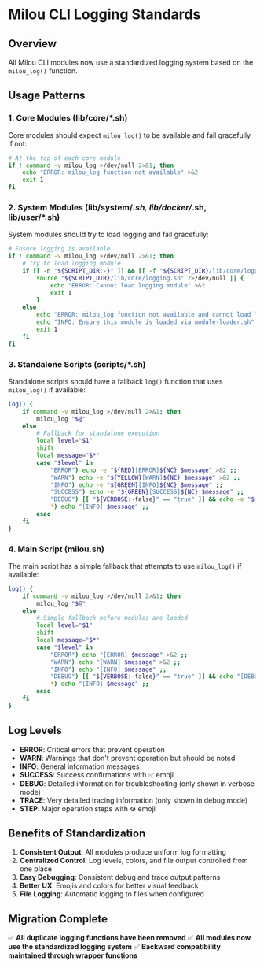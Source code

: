# Milou CLI Logging Standards

## Overview
All Milou CLI modules now use a standardized logging system based on the `milou_log()` function.

## Usage Patterns

### 1. Core Modules (lib/core/*.sh)
Core modules should expect `milou_log()` to be available and fail gracefully if not:

```bash
# At the top of each core module
if ! command -v milou_log >/dev/null 2>&1; then
    echo "ERROR: milou_log function not available" >&2
    exit 1
fi
```

### 2. System Modules (lib/system/*.sh, lib/docker/*.sh, lib/user/*.sh)
System modules should try to load logging and fail gracefully:

```bash
# Ensure logging is available
if ! command -v milou_log >/dev/null 2>&1; then
    # Try to load logging module
    if [[ -n "${SCRIPT_DIR:-}" ]] && [[ -f "${SCRIPT_DIR}/lib/core/logging.sh" ]]; then
        source "${SCRIPT_DIR}/lib/core/logging.sh" 2>/dev/null || {
            echo "ERROR: Cannot load logging module" >&2
            exit 1
        }
    else
        echo "ERROR: milou_log function not available and cannot load logging module" >&2
        echo "INFO: Ensure this module is loaded via module-loader.sh" >&2
        exit 1
    fi
fi
```

### 3. Standalone Scripts (scripts/*.sh)
Standalone scripts should have a fallback `log()` function that uses `milou_log()` if available:

```bash
log() {
    if command -v milou_log >/dev/null 2>&1; then
        milou_log "$@"
    else
        # Fallback for standalone execution
        local level="$1"
        shift
        local message="$*"
        case "$level" in
            "ERROR") echo -e "${RED}[ERROR]${NC} $message" >&2 ;;
            "WARN") echo -e "${YELLOW}[WARN]${NC} $message" >&2 ;;
            "INFO") echo -e "${GREEN}[INFO]${NC} $message" ;;
            "SUCCESS") echo -e "${GREEN}[SUCCESS]${NC} $message" ;;
            "DEBUG") [[ "${VERBOSE:-false}" == "true" ]] && echo -e "${BLUE}[DEBUG]${NC} $message" ;;
            *) echo "[INFO] $message" ;;
        esac
    fi
}
```

### 4. Main Script (milou.sh)
The main script has a simple fallback that attempts to use `milou_log()` if available:

```bash
log() {
    if command -v milou_log >/dev/null 2>&1; then
        milou_log "$@"
    else
        # Simple fallback before modules are loaded
        local level="$1"
        shift
        local message="$*"
        case "$level" in
            "ERROR") echo "[ERROR] $message" >&2 ;;
            "WARN") echo "[WARN] $message" >&2 ;;
            "INFO") echo "[INFO] $message" ;;
            "DEBUG") [[ "${VERBOSE:-false}" == "true" ]] && echo "[DEBUG] $message" ;;
            *) echo "[INFO] $message" ;;
        esac
    fi
}
```

## Log Levels

- **ERROR**: Critical errors that prevent operation
- **WARN**: Warnings that don't prevent operation but should be noted
- **INFO**: General information messages
- **SUCCESS**: Success confirmations with ✅ emoji
- **DEBUG**: Detailed information for troubleshooting (only shown in verbose mode)
- **TRACE**: Very detailed tracing information (only shown in debug mode)
- **STEP**: Major operation steps with ⚙️ emoji

## Benefits of Standardization

1. **Consistent Output**: All modules produce uniform log formatting
2. **Centralized Control**: Log levels, colors, and file output controlled from one place
3. **Easy Debugging**: Consistent debug and trace output patterns
4. **Better UX**: Emojis and colors for better visual feedback
5. **File Logging**: Automatic logging to files when configured

## Migration Complete

✅ **All duplicate logging functions have been removed**
✅ **All modules now use the standardized logging system**
✅ **Backward compatibility maintained through wrapper functions**
